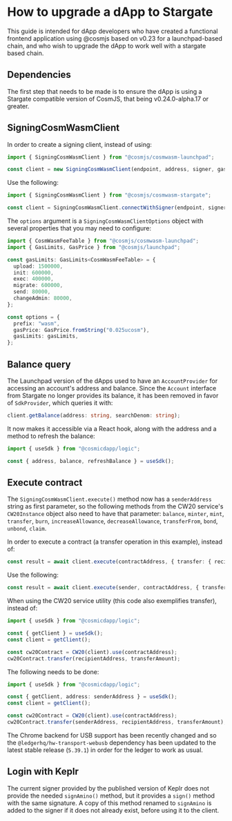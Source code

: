 # How to upgrade a dApp to Stargate

This guide is intended for dApp developers who have created a functional frontend application using @cosmjs based on v0.23 for a launchpad-based chain, and who wish to upgrade the dApp to work well with a stargate based chain.

## Dependencies

The first step that needs to be made is to ensure the dApp is using a Stargate compatible version of CosmJS, that being v0.24.0-alpha.17 or greater.

## SigningCosmWasmClient

In order to create a signing client, instead of using:

```typescript
import { SigningCosmWasmClient } from "@cosmjs/cosmwasm-launchpad";

const client = new SigningCosmWasmClient(endpoint, address, signer, gasPrice, gasLimits);
```

Use the following:

```typescript
import { SigningCosmWasmClient } from "@cosmjs/cosmwasm-stargate";

const client = SigningCosmWasmClient.connectWithSigner(endpoint, signer, options);
```

The `options` argument is a `SigningCosmWasmClientOptions` object with several properties that you may need to configure:

```typescript
import { CosmWasmFeeTable } from "@cosmjs/cosmwasm-launchpad";
import { GasLimits, GasPrice } from "@cosmjs/launchpad";

const gasLimits: GasLimits<CosmWasmFeeTable> = {
  upload: 1500000,
  init: 600000,
  exec: 400000,
  migrate: 600000,
  send: 80000,
  changeAdmin: 80000,
};

const options = {
  prefix: "wasm",
  gasPrice: GasPrice.fromString("0.025ucosm"),
  gasLimits: gasLimits,
};
```

## Balance query

The Launchpad version of the dApps used to have an `AccountProvider` for accessing an account's address and balance. Since the `Account` interface from Stargate no longer provides its balance, it has been removed in favor of `SdkProvider`, which queries it with:

```typescript
client.getBalance(address: string, searchDenom: string);
```

It now makes it accessible via a React hook, along with the address and a method to refresh the balance:

```typescript
import { useSdk } from "@cosmicdapp/logic";

const { address, balance, refreshBalance } = useSdk();
```

## Execute contract

The `SigningCosmWasmClient.execute()` method now has a `senderAddress` string as first parameter, so the following methods from the CW20 service's `CW20Instance` object also need to have that parameter: `balance`, `minter`, `mint`, `transfer`, `burn`, `increaseAllowance`, `decreaseAllowance`, `transferFrom`, `bond`, `unbond`, `claim`.

In order to execute a contract (a transfer operation in this example), instead of:

```typescript
const result = await client.execute(contractAddress, { transfer: { recipient, amount } });
```

Use the following:

```typescript
const result = await client.execute(sender, contractAddress, { transfer: { recipient, amount } });
```

When using the CW20 service utility (this code also exemplifies transfer), instead of:

```typescript
import { useSdk } from "@cosmicdapp/logic";

const { getClient } = useSdk();
const client = getClient();

const cw20Contract = CW20(client).use(contractAddress);
cw20Contract.transfer(recipientAddress, transferAmount);
```

The following needs to be done:

```typescript
import { useSdk } from "@cosmicdapp/logic";

const { getClient, address: senderAddress } = useSdk();
const client = getClient();

const cw20Contract = CW20(client).use(contractAddress);
cw20Contract.transfer(senderAddress, recipientAddress, transferAmount);
```


The Chrome backend for USB support has been recently changed and so the `@ledgerhq/hw-transport-webusb` dependency has been updated to the latest stable release (`5.39.1`) in order for the ledger to work as usual.

## Login with Keplr

The current signer provided by the published version of Keplr does not provide the needed `signAmino()` method, but it provides a `sign()` method with the same signature. A copy of this method renamed to `signAmino` is added to the signer if it does not already exist, before using it to the client.
